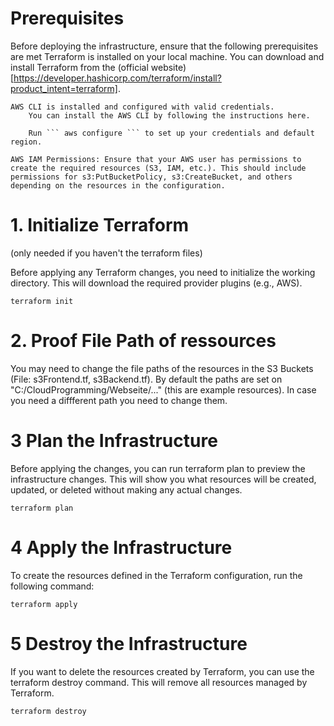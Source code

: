 # Prerequisites
Before deploying the infrastructure, ensure that the following prerequisites are met
    Terraform is installed on your local machine.
        You can download and install Terraform from the (official website)[https://developer.hashicorp.com/terraform/install?product_intent=terraform].

    AWS CLI is installed and configured with valid credentials.
        You can install the AWS CLI by following the instructions here.
        
        Run ``` aws configure ``` to set up your credentials and default region.
        
    AWS IAM Permissions: Ensure that your AWS user has permissions to create the required resources (S3, IAM, etc.). This should include permissions for s3:PutBucketPolicy, s3:CreateBucket, and others depending on the resources in the configuration.
    
  # 1. Initialize Terraform 
  (only needed if you haven't the terraform files)

Before applying any Terraform changes, you need to initialize the working directory. This will download the required provider plugins (e.g., AWS).

``` terraform init ```

# 2. Proof File Path of ressources
You may need to change the file paths of the resources in the S3 Buckets (File: s3Frontend.tf, s3Backend.tf). By default the paths are set on "C:/CloudProgramming/Webseite/..." (this are example resources). 
In case you need a diffferent path you need to change them.

# 3 Plan the Infrastructure

Before applying the changes, you can run terraform plan to preview the infrastructure changes. This will show you what resources will be created, updated, or deleted without making any actual changes.

``` terraform plan ```

# 4 Apply the Infrastructure

To create the resources defined in the Terraform configuration, run the following command:

``` terraform apply  ```

# 5 Destroy the Infrastructure

If you want to delete the resources created by Terraform, you can use the terraform destroy command. This will remove all resources managed by Terraform.

``` terraform destroy ```

